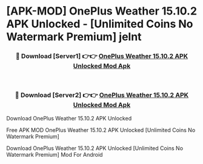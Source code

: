 # [APK-MOD] OnePlus Weather 15.10.2 APK Unlocked - [Unlimited Coins No Watermark Premium] jelnt



<div align="center">
<h3>🔴 Download [Server1] 👉👉 <a href="https://momento.my/?title=OnePlus_Weather_15.10.2_APK_Unlocked">OnePlus Weather 15.10.2 APK Unlocked Mod Apk</a></h3><br>

<h3>🔴 Download [Server2] 👉👉 <a href="https://momento.my/?title=OnePlus_Weather_15.10.2_APK_Unlocked">OnePlus Weather 15.10.2 APK Unlocked Mod Apk</a></h3>
</div>



Download OnePlus Weather 15.10.2 APK Unlocked 

Free APK MOD OnePlus Weather 15.10.2 APK Unlocked [Unlimited Coins No Watermark Premium]

Download OnePlus Weather 15.10.2 APK Unlocked [Unlimited Coins No Watermark Premium] Mod For Android
